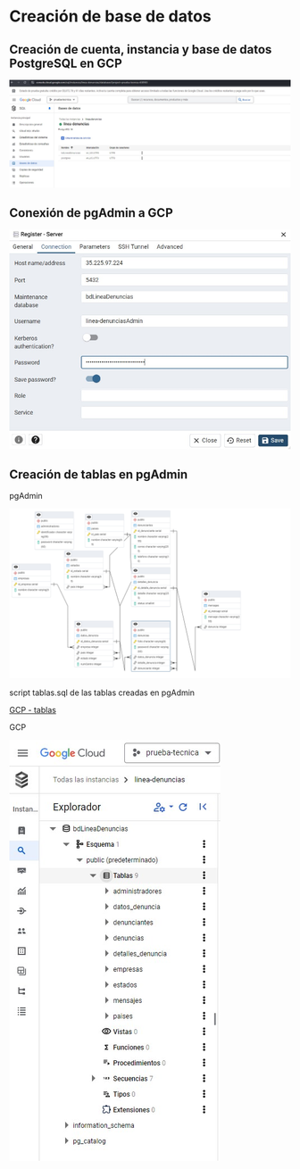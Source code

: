 # Creación de base de datos

## Creación de cuenta, instancia y base de datos PostgreSQL en GCP

![GCP - Panel](/db/img/gcp.jpg)

## Conexión de pgAdmin a GCP

![pgAdmin - Connection](/db/img/pgAdmin-connection.jpg)

## Creación de tablas en pgAdmin

pgAdmin

![pgAdmin - tablas](/db/img/pgAdmin-tablas.png)

script tablas.sql de las tablas creadas en pgAdmin

[GCP - tablas](/db/tablas.sql)

GCP

![GCP - tablas](/db/img/gcp-tablas.jpg)

